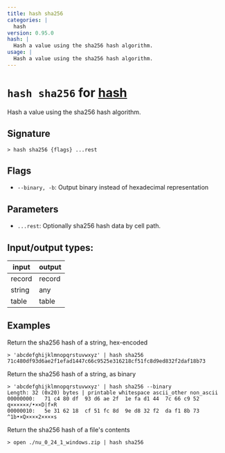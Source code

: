 ```yaml
---
title: hash sha256
categories: |
  hash
version: 0.95.0
hash: |
  Hash a value using the sha256 hash algorithm.
usage: |
  Hash a value using the sha256 hash algorithm.
---
```

<!-- This file is automatically generated. Please edit the command in https://github.com/nushell/nushell instead. -->

# `hash sha256` for [hash](/commands/categories/hash.md)

<div class='command-title'>Hash a value using the sha256 hash algorithm.</div>

## Signature

```> hash sha256 {flags} ...rest```

## Flags

 -  `--binary, -b`: Output binary instead of hexadecimal representation

## Parameters

 -  `...rest`: Optionally sha256 hash data by cell path.


## Input/output types:

| input  | output |
| ------ | ------ |
| record | record |
| string | any    |
| table  | table  |
## Examples

Return the sha256 hash of a string, hex-encoded
```nu
> 'abcdefghijklmnopqrstuvwxyz' | hash sha256
71c480df93d6ae2f1efad1447c66c9525e316218cf51fc8d9ed832f2daf18b73
```

Return the sha256 hash of a string, as binary
```nu
> 'abcdefghijklmnopqrstuvwxyz' | hash sha256 --binary
Length: 32 (0x20) bytes | printable whitespace ascii_other non_ascii
00000000:   71 c4 80 df  93 d6 ae 2f  1e fa d1 44  7c 66 c9 52   q××××××/•××D|f×R
00000010:   5e 31 62 18  cf 51 fc 8d  9e d8 32 f2  da f1 8b 73   ^1b•×Q××××2××××s

```

Return the sha256 hash of a file's contents
```nu
> open ./nu_0_24_1_windows.zip | hash sha256

```
